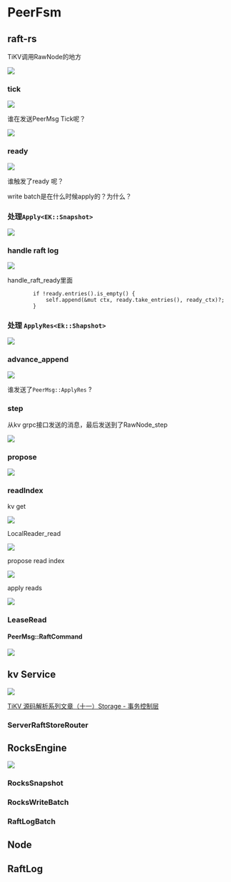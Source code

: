 # PeerFsm

<!-- toc -->

## raft-rs

TiKV调用RawNode的地方

![](./dot/tikv-call-raft-rs.svg)

### tick

![](./dot/tikv-rawnode-tick.svg)

谁在发送PeerMsg Tick呢？

![](./dot/tikv-schedule-tick.svg)

### ready

![](./dot/tikv-rawnode-ready.svg)

谁触发了ready 呢？

write batch是在什么时候apply的？为什么？

### 处理`Apply<EK::Snapshot>`

![](./dot/ApplyFsm.svg)

### handle raft log

![](./dot/raftlog.svg)

handle_raft_ready里面

```
        if !ready.entries().is_empty() {
            self.append(&mut ctx, ready.take_entries(), ready_ctx)?;
        }
```

### 处理 `ApplyRes<Ek::Shapshot>`

![](./dot/handle-apply-res.svg)

### advance_append

![](./dot/tikv-rawnode-advance-append.svg)

谁发送了`PeerMsg::ApplyRes` ?

### step

从kv grpc接口发送的消息，最后发送到了RawNode_step

![](./dot/tikv-rawnode-step.svg)

### propose

![](./dot/tikv-rawnode-proposal.svg)


### readIndex

kv get

![](./dot/tikv-kv-get.svg)

LocalReader_read

![](./dot/local_reader_read.svg)

propose read index

![](./dot/tikv-rawnode-read-indx.svg)

apply reads

![](./dot/tikv-apply-reads.svg)

### LeaseRead

#### PeerMsg::RaftCommand

![](./dot/tikv-RaftCommand.svg)

## kv Service


![](./dot/tikv-service.svg)

[TiKV 源码解析系列文章（十一）Storage - 事务控制层](https://pingcap.com/blog-cn/tikv-source-code-reading-11/)

### ServerRaftStoreRouter



## RocksEngine

![](./dot/RocksEngine.svg)


### RocksSnapshot

### RocksWriteBatch


### RaftLogBatch

## Node

## RaftLog

